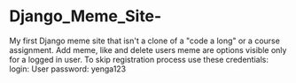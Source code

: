 # Django_Meme_Site-
My first Django meme site that isn't a clone of a "code a long" or a course assignment.
Add meme, like and delete users meme are options visible only for a logged in user.
To skip registration process use these credentials:
login: User
password: yenga123
